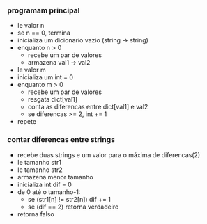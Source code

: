 ### programam principal
- le valor n
- se n == 0, termina
- inicializa um dicionario vazio (string -> string)  
- enquanto n > 0
  - recebe um par de valores
  - armazena val1 -> val2
- le valor m
- inicializa um int = 0 
- enquanto m > 0
  - recebe um par de valores
  - resgata dict[val1]
  - conta as diferencas entre dict[val1] e val2
  - se diferencas >= 2, int += 1
- repete

### contar diferencas entre strings
- recebe duas strings e um valor para o máxima de diferencas(2)
- le tamanho str1
- le tamanho str2
- armazena menor tamanho
- inicializa int dif = 0
- de 0 até o tamanho-1:
  - se (str1[n] != str2[n]) dif += 1
  - se (dif == 2) retorna verdadeiro
- retorna falso
